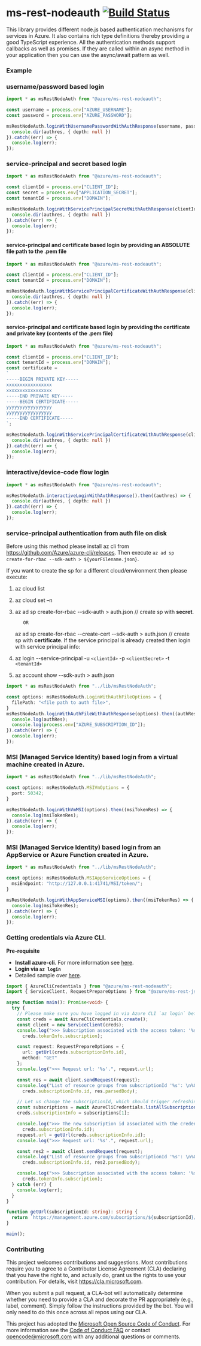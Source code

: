 # ms-rest-nodeauth [![Build Status](https://dev.azure.com/azure-public/adx/_apis/build/status/public.Azure.ms-rest-nodeauth)](https://dev.azure.com/azure-public/adx/_build/latest?definitionId=9)

This library provides different node.js based authentication mechanisms for services in Azure. It also contains rich type definitions thereby providing a good TypeScript experience.
All the authentication methods support callbacks as well as promises. If they are called within an async method in your application then you can use the async/await pattern as well.

### Example

### username/password based login
```typescript
import * as msRestNodeAuth from "@azure/ms-rest-nodeauth";

const username = process.env["AZURE_USERNAME"];
const password = process.env["AZURE_PASSWORD"];

msRestNodeAuth.loginWithUsernamePasswordWithAuthResponse(username, password).then((authres) => {
  console.dir(authres, { depth: null })
}).catch((err) => {
  console.log(err);
});
```

### service-principal and secret based login
```typescript
import * as msRestNodeAuth from "@azure/ms-rest-nodeauth";

const clientId = process.env["CLIENT_ID"];
const secret = process.env["APPLICATION_SECRET"];
const tenantId = process.env["DOMAIN"];

msRestNodeAuth.loginWithServicePrincipalSecretWithAuthResponse(clientId, secret, tenantId).then((authres) => {
  console.dir(authres, { depth: null })
}).catch((err) => {
  console.log(err);
});
```

#### service-principal and certificate based login by providing an ABSOLUTE file path to the .pem file
```typescript
import * as msRestNodeAuth from "@azure/ms-rest-nodeauth";

const clientId = process.env["CLIENT_ID"];
const tenantId = process.env["DOMAIN"];

msRestNodeAuth.loginWithServicePrincipalCertificateWithAuthResponse(clientId, "/Users/user1/foo.pem", tenantId).then((authres) => {
  console.dir(authres, { depth: null })
}).catch((err) => {
  console.log(err);
});
```

#### service-principal and certificate based login by providing the certificate and private key (contents of the .pem file)
```typescript
import * as msRestNodeAuth from "@azure/ms-rest-nodeauth";

const clientId = process.env["CLIENT_ID"];
const tenantId = process.env["DOMAIN"];
const certificate = 
`
-----BEGIN PRIVATE KEY-----
xxxxxxxxxxxxxxxxx
xxxxxxxxxxxxxxxxx
-----END PRIVATE KEY-----
-----BEGIN CERTIFICATE-----
yyyyyyyyyyyyyyyyy
yyyyyyyyyyyyyyyyy
-----END CERTIFICATE-----
`;

msRestNodeAuth.loginWithServicePrincipalCertificateWithAuthResponse(clientId, certificate, tenantId).then((authres) => {
  console.dir(authres, { depth: null })
}).catch((err) => {
  console.log(err);
});
```

### interactive/device-code flow login
```typescript
import * as msRestNodeAuth from "@azure/ms-rest-nodeauth";

msRestNodeAuth.interactiveLoginWithAuthResponse().then((authres) => {
  console.dir(authres, { depth: null })
}).catch((err) => {
  console.log(err);
});
```

### service-principal authentication from auth file on disk
Before using this method please install az cli from https://github.com/Azure/azure-cli/releases.
Then execute `az ad sp create-for-rbac --sdk-auth > ${yourFilename.json}`.

If you want to create the sp for a different cloud/environment then please execute:
1. az cloud list
2. az cloud set –n <name of the environment>
3. az ad sp create-for-rbac --sdk-auth > auth.json // create sp with **secret**.
  
          OR
          
   az ad sp create-for-rbac --create-cert --sdk-auth > auth.json // create sp with **certificate**.
If the service principal is already created then login with service principal info:
4. az login --service-principal -u `<clientId>` -p `<clientSecret>` -t `<tenantId>`
5. az account show --sdk-auth > auth.json

```typescript
import * as msRestNodeAuth from "../lib/msRestNodeAuth";

const options: msRestNodeAuth.LoginWithAuthFileOptions = {
  filePath: "<file path to auth file>",
}
msRestNodeAuth.loginWithAuthFileWithAuthResponse(options).then((authRes) => {
  console.log(authRes);
  console.log(process.env["AZURE_SUBSCRIPTION_ID"]);
}).catch((err) => {
  console.log(err);
});
```

### MSI (Managed Service Identity) based login from a virtual machine created in Azure.
```typescript
import * as msRestNodeAuth from "../lib/msRestNodeAuth";

const options: msRestNodeAuth.MSIVmOptions = {
  port: 50342;
}

msRestNodeAuth.loginWithVmMSI(options).then((msiTokenRes) => {
  console.log(msiTokenRes);
}).catch((err) => {
  console.log(err);
});
```

### MSI (Managed Service Identity) based login from an AppService or Azure Function created in Azure.
```typescript
import * as msRestNodeAuth from "../lib/msRestNodeAuth";

const options: msRestNodeAuth.MSIAppServiceOptions = {
  msiEndpoint: "http://127.0.0.1:41741/MSI/token/";
}

msRestNodeAuth.loginWithAppServiceMSI(options).then((msiTokenRes) => {
  console.log(msiTokenRes);
}).catch((err) => {
  console.log(err);
});
```

### Getting credentials via Azure CLI.

**Pre-requisite**
- **Install azure-cli**. For more information see [here](https://docs.microsoft.com/en-us/cli/azure/install-azure-cli?view=azure-cli-latest).
- **Login via `az login`**
- Detailed sample over [here](./samples/getCredentialsFromAzureCli.ts).

```typescript
import { AzureCliCredentials } from "@azure/ms-rest-nodeauth";
import { ServiceClient, RequestPrepareOptions } from "@azure/ms-rest-js";

async function main(): Promise<void> {
  try {
    // Please make sure you have logged in via Azure CLI `az login` before executing this script.
    const creds = await AzureCliCredentials.create();
    const client = new ServiceClient(creds);
    console.log(">>> Subscription associated with the access token: '%s'.",
      creds.tokenInfo.subscription);

    const request: RequestPrepareOptions = {
      url: getUrl(creds.subscriptionInfo.id),
      method: "GET"
    };
    console.log(">>> Request url: '%s'.", request.url);

    const res = await client.sendRequest(request);
    console.log("List of resource groups from subscriptionId '%s': \n%O",
      creds.subscriptionInfo.id, res.parsedBody);

    // Let us change the subscriptionId, which should trigger refreshing the access token.
    const subscriptions = await AzureCliCredentials.listAllSubscriptions();
    creds.subscriptionInfo = subscriptions[1];

    console.log(">>> The new subscription id associated with the credential object is: '%s'.",
      creds.subscriptionInfo.id);
    request.url = getUrl(creds.subscriptionInfo.id);
    console.log(">>> Request url: '%s'.", request.url);

    const res2 = await client.sendRequest(request);
    console.log("List of resource groups from subscriptionId '%s': \n%O",
      creds.subscriptionInfo.id, res2.parsedBody);

    console.log(">>> Subscription associated with the access token: '%s'.",
      creds.tokenInfo.subscription);
  } catch (err) {
    console.log(err);
  }
}

function getUrl(subscriptionId: string): string {
  return `https://management.azure.com/subscriptions/${subscriptionId}/resourcegroups?api-version=2018-05-01`;
}

main();
```

### Contributing

This project welcomes contributions and suggestions.  Most contributions require you to agree to a
Contributor License Agreement (CLA) declaring that you have the right to, and actually do, grant us
the rights to use your contribution. For details, visit https://cla.microsoft.com.

When you submit a pull request, a CLA-bot will automatically determine whether you need to provide
a CLA and decorate the PR appropriately (e.g., label, comment). Simply follow the instructions
provided by the bot. You will only need to do this once across all repos using our CLA.

This project has adopted the [Microsoft Open Source Code of Conduct](https://opensource.microsoft.com/codeofconduct/).
For more information see the [Code of Conduct FAQ](https://opensource.microsoft.com/codeofconduct/faq/) or
contact [opencode@microsoft.com](mailto:opencode@microsoft.com) with any additional questions or comments.
